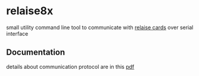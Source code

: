# relaise8x

small utility command line tool to communicate with [relaise cards](https://www.conrad.de/de/relaiskarte-baustein-conrad-components-197720-12-vdc-24-vdc-197720.html#downloadcenter) over serial interface

## Documentation

details about communication protocol are in this [pdf](DOC_8FACH_RELAISKARTE_24V_7A_de_en_fr_nl.pdf)